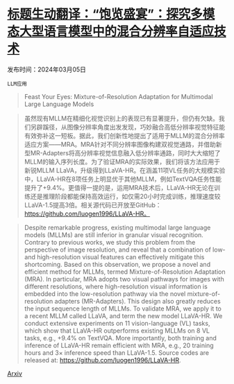 # [标题生动翻译：“饱览盛宴”：探究多模态大型语言模型中的混合分辨率自适应技术](https://arxiv.org/abs/2403.03003)

发布时间：2024年03月05日

`LLM应用`

> Feast Your Eyes: Mixture-of-Resolution Adaptation for Multimodal Large Language Models

> 虽然现有MLLM在精细化视觉识别上的表现已有显著提升，但仍有欠缺。我们另辟蹊径，从图像分辨率角度出发发现，巧妙融合高低分辨率视觉特征能有效弥补这一短板。据此，我们创新性地提出了适用于MLLM的混合分辨率适应方案——MRA。MRA针对不同分辨率图像构建双视觉通路，并借助新型MR-Adapters将高分辨率视觉信息融入低分辨率通路，同时大大缩短了MLLM的输入序列长度。为了验证MRA的实际效果，我们将该方法应用于新锐MLLM LLaVA，升级得到LLaVA-HR。在涵盖11项VL任务的大规模实验中，LLaVA-HR在8项任务上明显优于其他MLLM，例如TextVQA任务性能提升了+9.4%。更值得一提的是，运用MRA技术后，LLaVA-HR无论在训练还是推理阶段都能保持高效运行，如仅需20小时完成训练，推理速度较LLaVA-1.5提高3倍。相关源代码已开放至GitHub：https://github.com/luogen1996/LLaVA-HR。

> Despite remarkable progress, existing multimodal large language models (MLLMs) are still inferior in granular visual recognition. Contrary to previous works, we study this problem from the perspective of image resolution, and reveal that a combination of low- and high-resolution visual features can effectively mitigate this shortcoming. Based on this observation, we propose a novel and efficient method for MLLMs, termed Mixture-of-Resolution Adaptation (MRA). In particular, MRA adopts two visual pathways for images with different resolutions, where high-resolution visual information is embedded into the low-resolution pathway via the novel mixture-of-resolution adapters (MR-Adapters). This design also greatly reduces the input sequence length of MLLMs. To validate MRA, we apply it to a recent MLLM called LLaVA, and term the new model LLaVA-HR. We conduct extensive experiments on 11 vision-language (VL) tasks, which show that LLaVA-HR outperforms existing MLLMs on 8 VL tasks, e.g., +9.4% on TextVQA. More importantly, both training and inference of LLaVA-HR remain efficient with MRA, e.g., 20 training hours and 3$\times$ inference speed than LLaVA-1.5. Source codes are released at: https://github.com/luogen1996/LLaVA-HR.

[Arxiv](https://arxiv.org/abs/2403.03003)